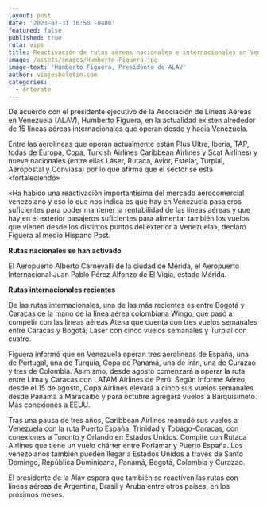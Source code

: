 ```yaml
---
layout: post
date: '2023-07-31 16:50 -0400'
featured: false
published: true
ruta: vips
title: Reactivación de rutas aéreas nacionales e internacionales en Venezuela
image: /assets/images/Humberto-Figuera.jpg
image-text: 'Humberto Figuera, Presidente de ALAV'
author: viajesboletin.com
categories:
  - enterate
---
```

De acuerdo con el presidente ejecutivo de la Asociación de Líneas Aéreas en Venezuela (ALAV), Humberto Figuera, en la actualidad existen alrededor de 15 líneas aéreas internacionales que operan desde y hacia Venezuela.

Entre las aerolíneas que operan actualmente están Plus Ultra, Iberia, TAP, todas de Europa, Copa, Turkish Airlines Caribbean Airlines y Scat Airlines) y nueve nacionales (entre ellas Láser, Rutaca, Avior, Estelar, Turpial, Aeropostal y Conviasa) por lo que afirma que el sector se está «fortaleciendo»

«Ha habido una reactivación importantísima del mercado aerocomercial venezolano y eso lo que nos indica es que hay en Venezuela pasajeros suficientes para poder mantener la rentabilidad de las líneas aéreas y que hay en el exterior pasajeros suficientes para alimentar también los vuelos que vienen desde los distintos puntos del exterior a Venezuela», declaró Figuera al medio Hispano Post.

**Rutas nacionales se han activado**

El Aeropuerto Alberto Carnevalli de la ciudad de Mérida, el Aeropuerto Internacional Juan Pablo Pérez Alfonzo de El Vigía, estado Mérida.

**Rutas internacionales recientes**

De las rutas internacionales, una de las más recientes es entre Bogotá y Caracas de la mano de la línea aérea colombiana Wingo, que pasó a competir con las líneas aéreas Atena que cuenta con tres vuelos semanales entre Caracas y Bogotá; Laser con cinco vuelos semanales y Turpial con cuatro.

Figuera informó que en Venezuela operan tres aerolíneas de España, una de Portugal, una de Turquía, Copa de Panamá, una de Irán, una de Curazao y tres de Colombia. Asimismo, desde agosto comenzará a operar la ruta entre Lima y Caracas con LATAM Airlines de Perú. Según Informe Aéreo, desde el 15 de agosto, Copa Airlines elevará a cinco sus vuelos semanales desde Panamá a Maracaibo y para octubre agregará vuelos a Barquisimeto.
Más conexiones a EEUU.

Tras una pausa de tres años, Caribbean Airlines reanudó sus vuelos a Venezuela con la ruta Puerto España, Trinidad y Tobago-Caracas, con conexiones a Toronto y Orlando en Estados Unidos. Compite con Rutaca Airlines que tiene un vuelo chárter entre Porlamar y Puerto España. Los venezolanos también pueden llegar a Estados Unidos a través de Santo Domingo, República Dominicana, Panamá, Bogotá, Colombia y Curazao.

El presidente de la Alav espera que también se reactiven las rutas con líneas aéreas de Argentina, Brasil y Aruba entre otros países, en los próximos meses.
